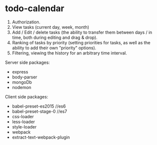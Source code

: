 # todo-calendar

1. Authorization.
2. View tasks (current day, week, month)
3. Add / Edit / delete tasks (the ability to transfer them between days / in time, both during editing and drag & drop).
4. Ranking of tasks by priority (setting priorities for tasks, as well as the ability to add their own "priority" options).
5. Filtering, viewing the history for an arbitrary time interval.

Server side packages:
  - express
  - body-parser
  - mongoDb
  - nodemon

Client side packages:
  - babel-preset-es2015 //es6
  - babel-preset-stage-0 //es7
  - css-loader
  - less-loader
  - style-loader
  - webpack
  - extract-text-webpack-plugin
